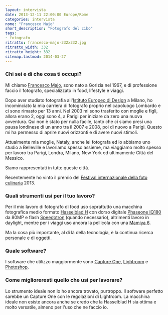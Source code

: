 ```yaml
---
layout: intervista
date: 2013-12-11 22:00:00 Europe/Rome
categories: intervista
nome: "Francesco Majo"
short_description: "Fotografo del cibo"
tags:
- fotografo
ritratto: francesco-majo-332x332.jpg
ritratto_width: 332
ritratto_height: 332
sitemap.lastmod: 2014-03-27
---
```

### Chi sei e di che cosa ti occupi?
Mi chiamo [Francesco Majo][web], sono nato a Gorizia nel 1967, e di professione faccio il fotografo, specializzato in food, lifestyle e viaggi.

Dopo aver studiato fotografia all'[Istituto Europeo di Design][ied] a Milano, ho incominciato la mia carriera di fotografo proprio nel capoluogo Lombardo e ci sono rimasto per 13 anni. Nel 2003 mi sono trasferito con moglie e figli, allora erano 2, oggi sono 4, a Parigi per iniziare da zero una nuova avventura. 
Qui non è stato per nulla facile, tanto che ci siamo presi una pausa londinese di un anno tra il 2007 e 2008, poi di nuovo a Parigi. Questo mi ha permesso di aprire nuovi orizzonti e di avere nuovi stimoli.

Attualmente mia moglie, Nataly, anche lei fotografa ed io abbiamo uno studio a Belleville e lavoriamo spesso assieme, ma viaggiamo molto spesso per lavoro tra Parigi, Londra, Milano, New York ed ultimamente Città del Messico.

Siamo rappresentati in tutte queste città.

Recentemente ho vinto il premio del [Festival internazionale della foto culinaria][1] 2013.

### Quali strumenti usi per il tuo lavoro?
Per il mio lavoro di fotografo di food uso soprattutto una macchina fotografica medio formato [Hasselblad H][hasselblad] con dorso digitale [Phaseone IQ180][3] da 80MP e flash [Speedotron][speedotron] (quando necessario), altrimenti lavoro in daylight, mentre per i viaggi uso ancora la pellicola con una [Mamiya 6][4].

Ma la cosa più importante, al di là della tecnologia, è la continua ricerca personale e di oggetti.

### Quale software?
I software che utilizzo maggiormente sono [Capture One][2], [Lightroom][lr] e [Photoshop][ps].

### Come miglioreresti quello che usi per lavorare?
Lo strumento ideale non lo ho ancora trovato, purtroppo. Il software perfetto sarebbe un Capture One con le regolazioni di Lightroom. La macchina ideale non esiste ancora anche se credo che la Hasselblad H sia ottima e molto versatile, almeno per l'uso che ne faccio io.


[1]: http://www.festivalphotoculinaire.com "Festival internazionale della foto culinaria"
[2]: http://www.phaseone.com/it-it/Imaging-Software/Capture-One-Pro-7.aspx "Capture One Pro è la scelta professionale per il software di immagine."
[3]: http://www.phaseone.com/it-IT/Camera-Systems/IQ-Series.aspx "Phase One IQ series digital backs define a new standard in digital photography."
[4]: http://www.kenrockwell.com/mamiya/6.htm "KenRockwell.com: Mamiya 6"
[speedotron]: http://www.speedotron.com/ "Speedotron.com"
[web]: http://www.francescomajo.com "Francesco Majo Photography"
[ied]: http://www.ied.it/ "Istituto Europeo di Design"
[hasselblad]: http://www.hasselblad.it/prodotti/sistema-h.aspx "Hasselblad: Sistema H."
[ps]: http://www.adobe.com/it/products/photoshop.html‎ "Adobe Photoshop"
[lr]: http://www.adobe.com/it/products/photoshop-lightroom.html "Adobe Photoshop Lightroom"
